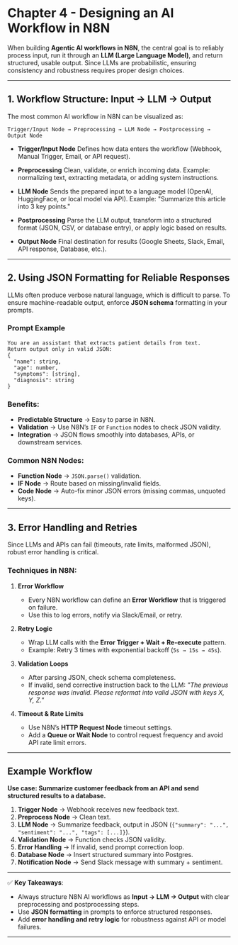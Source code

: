 # **Chapter 4 - Designing an AI Workflow in N8N**

When building **Agentic AI workflows in N8N**, the central goal is to reliably process input, run it through an **LLM (Large Language Model)**, and return structured, usable output. Since LLMs are probabilistic, ensuring consistency and robustness requires proper design choices.

---

## 1. Workflow Structure: Input → LLM → Output

The most common AI workflow in N8N can be visualized as:

```
Trigger/Input Node → Preprocessing → LLM Node → Postprocessing → Output Node
```

* **Trigger/Input Node**
  Defines how data enters the workflow (Webhook, Manual Trigger, Email, or API request).

* **Preprocessing**
  Clean, validate, or enrich incoming data. Example: normalizing text, extracting metadata, or adding system instructions.

* **LLM Node**
  Sends the prepared input to a language model (OpenAI, HuggingFace, or local model via API).
  Example: "Summarize this article into 3 key points."

* **Postprocessing**
  Parse the LLM output, transform into a structured format (JSON, CSV, or database entry), or apply logic based on results.

* **Output Node**
  Final destination for results (Google Sheets, Slack, Email, API response, Database, etc.).

---

## 2. Using JSON Formatting for Reliable Responses

LLMs often produce verbose natural language, which is difficult to parse. To ensure machine-readable output, enforce **JSON schema** formatting in your prompts.

### Prompt Example

```text
You are an assistant that extracts patient details from text.
Return output only in valid JSON:
{
  "name": string,
  "age": number,
  "symptoms": [string],
  "diagnosis": string
}
```

### Benefits:

* **Predictable Structure** → Easy to parse in N8N.
* **Validation** → Use N8N’s `IF` or `Function` nodes to check JSON validity.
* **Integration** → JSON flows smoothly into databases, APIs, or downstream services.

### Common N8N Nodes:

* **Function Node** → `JSON.parse()` validation.
* **IF Node** → Route based on missing/invalid fields.
* **Code Node** → Auto-fix minor JSON errors (missing commas, unquoted keys).

---

## 3. Error Handling and Retries

Since LLMs and APIs can fail (timeouts, rate limits, malformed JSON), robust error handling is critical.

### Techniques in N8N:

1. **Error Workflow**

   * Every N8N workflow can define an **Error Workflow** that is triggered on failure.
   * Use this to log errors, notify via Slack/Email, or retry.

2. **Retry Logic**

   * Wrap LLM calls with the **Error Trigger + Wait + Re-execute** pattern.
   * Example: Retry 3 times with exponential backoff (`5s → 15s → 45s`).

3. **Validation Loops**

   * After parsing JSON, check schema completeness.
   * If invalid, send corrective instruction back to the LLM:
     *"The previous response was invalid. Please reformat into valid JSON with keys X, Y, Z."*

4. **Timeout & Rate Limits**

   * Use N8N’s **HTTP Request Node** timeout settings.
   * Add a **Queue or Wait Node** to control request frequency and avoid API rate limit errors.

---

## Example Workflow

**Use case: Summarize customer feedback from an API and send structured results to a database.**

1. **Trigger Node** → Webhook receives new feedback text.
2. **Preprocess Node** → Clean text.
3. **LLM Node** → Summarize feedback, output in JSON (`{"summary": "...", "sentiment": "...", "tags": [...]}`).
4. **Validation Node** → Function checks JSON validity.
5. **Error Handling** → If invalid, send prompt correction loop.
6. **Database Node** → Insert structured summary into Postgres.
7. **Notification Node** → Send Slack message with summary + sentiment.

---

✅ **Key Takeaways**:

* Always structure N8N AI workflows as **Input → LLM → Output** with clear preprocessing and postprocessing steps.
* Use **JSON formatting** in prompts to enforce structured responses.
* Add **error handling and retry logic** for robustness against API or model failures.

---


